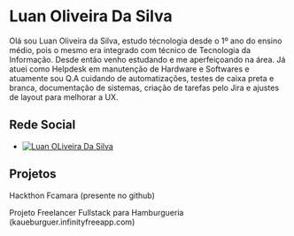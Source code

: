 
# Luan Oliveira Da Silva

Olá sou Luan Oliveira da Silva, estudo técnologia desde o 1º ano do ensino médio, pois o mesmo era integrado com técnico de Tecnologia da Informação. Desde então venho estudando e me aperfeiçoando  na área. Já atuei como Helpdesk em manutenção de Hardware e Softwares e atuamente sou Q.A cuidando de automatizações, testes de caixa preta e branca, documentação de sistemas, criação de tarefas pelo Jira e ajustes de layout para melhorar a UX.  

## Rede Social 

 - [![Luan OLiveira Da Silva](https://img.shields.io/badge/LinkedIn-000?style-for-thr-badge&logo=linkedin&logoColor=0E76A8)](https://www.linkedin.com/in/luan-oliveira-da-silva-0b35241bb/)

## Projetos 

Hackthon Fcamara (presente no github)

Projeto Freelancer Fullstack para Hamburgueria (kaueburguer.infinityfreeapp.com) 